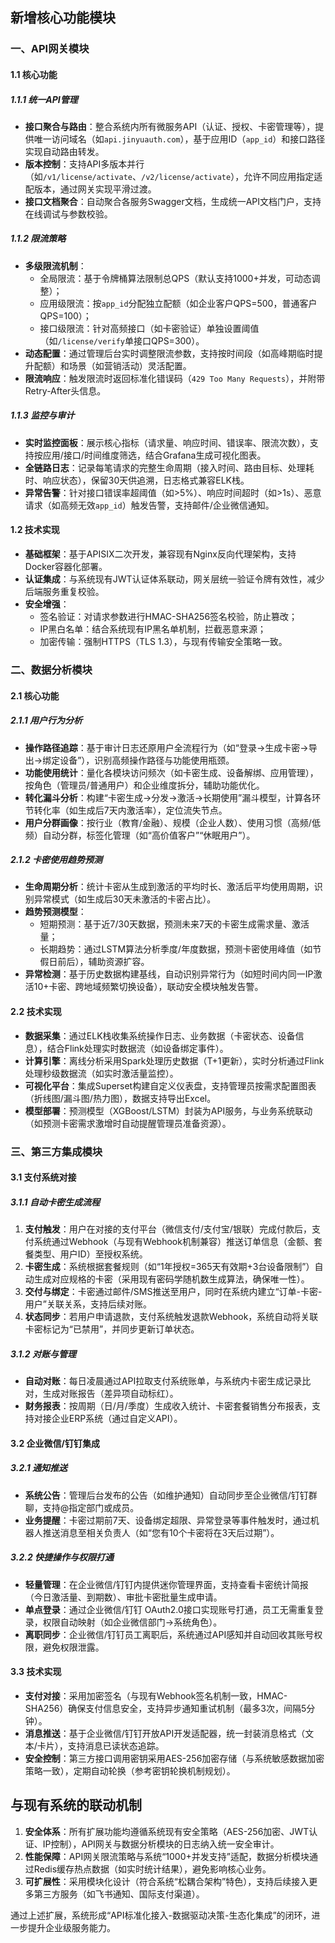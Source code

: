 


## 新增核心功能模块


### 一、API网关模块  
#### 1.1 核心功能  
##### 1.1.1 统一API管理  
- **接口聚合与路由**：整合系统内所有微服务API（认证、授权、卡密管理等），提供唯一访问域名（如`api.jinyuauth.com`），基于应用ID（`app_id`）和接口路径实现自动路由转发。  
- **版本控制**：支持API多版本并行（如`/v1/license/activate`、`/v2/license/activate`），允许不同应用指定适配版本，通过网关实现平滑过渡。  
- **接口文档聚合**：自动聚合各服务Swagger文档，生成统一API文档门户，支持在线调试与参数校验。  

##### 1.1.2 限流策略  
- **多级限流机制**：  
  - 全局限流：基于令牌桶算法限制总QPS（默认支持1000+并发，可动态调整）；  
  - 应用级限流：按`app_id`分配独立配额（如企业客户QPS=500，普通客户QPS=100）；  
  - 接口级限流：针对高频接口（如卡密验证）单独设置阈值（如`/license/verify`单接口QPS=300）。  
- **动态配置**：通过管理后台实时调整限流参数，支持按时间段（如高峰期临时提升配额）和场景（如营销活动）灵活配置。  
- **限流响应**：触发限流时返回标准化错误码（`429 Too Many Requests`），并附带Retry-After头信息。  

##### 1.1.3 监控与审计  
- **实时监控面板**：展示核心指标（请求量、响应时间、错误率、限流次数），支持按应用/接口/时间维度筛选，结合Grafana生成可视化图表。  
- **全链路日志**：记录每笔请求的完整生命周期（接入时间、路由目标、处理耗时、响应状态），保留30天供追溯，日志格式兼容ELK栈。  
- **异常告警**：针对接口错误率超阈值（如>5%）、响应时间超时（如>1s）、恶意请求（如高频无效`app_id`）触发告警，支持邮件/企业微信通知。  

#### 1.2 技术实现  
- **基础框架**：基于APISIX二次开发，兼容现有Nginx反向代理架构，支持Docker容器化部署。  
- **认证集成**：与系统现有JWT认证体系联动，网关层统一验证令牌有效性，减少后端服务重复校验。  
- **安全增强**：  
  - 签名验证：对请求参数进行HMAC-SHA256签名校验，防止篡改；  
  - IP黑白名单：结合系统现有IP黑名单机制，拦截恶意来源；  
  - 加密传输：强制HTTPS（TLS 1.3），与现有传输安全策略一致。  


### 二、数据分析模块  
#### 2.1 核心功能  
##### 2.1.1 用户行为分析  
- **操作路径追踪**：基于审计日志还原用户全流程行为（如“登录→生成卡密→导出→绑定设备”），识别高频操作路径与功能使用瓶颈。  
- **功能使用统计**：量化各模块访问频次（如卡密生成、设备解绑、应用管理），按角色（管理员/普通用户）和企业维度拆分，辅助功能优化。  
- **转化漏斗分析**：构建“卡密生成→分发→激活→长期使用”漏斗模型，计算各环节转化率（如生成后7天内激活率），定位流失节点。  
- **用户分群画像**：按行业（教育/金融）、规模（企业人数）、使用习惯（高频/低频）自动分群，标签化管理（如“高价值客户”“休眠用户”）。  

##### 2.1.2 卡密使用趋势预测  
- **生命周期分析**：统计卡密从生成到激活的平均时长、激活后平均使用周期，识别异常模式（如生成后30天未激活的卡密占比）。  
- **趋势预测模型**：  
  - 短期预测：基于近7/30天数据，预测未来7天的卡密生成需求量、激活量；  
  - 长期趋势：通过LSTM算法分析季度/年度数据，预测卡密使用峰值（如节假日前后），辅助资源扩容。  
- **异常检测**：基于历史数据构建基线，自动识别异常行为（如短时间内同一IP激活10+卡密、跨地域频繁切换设备），联动安全模块触发告警。  

#### 2.2 技术实现  
- **数据采集**：通过ELK栈收集系统操作日志、业务数据（卡密状态、设备信息），结合Flink处理实时数据流（如设备绑定事件）。  
- **计算引擎**：离线分析采用Spark处理历史数据（T+1更新），实时分析通过Flink处理秒级数据流（如实时激活量监控）。  
- **可视化平台**：集成Superset构建自定义仪表盘，支持管理员按需求配置图表（折线图/漏斗图/热力图），数据支持导出Excel。  
- **模型部署**：预测模型（XGBoost/LSTM）封装为API服务，与业务系统联动（如预测卡密需求激增时自动提醒管理员准备资源）。  


### 三、第三方集成模块  
#### 3.1 支付系统对接  
##### 3.1.1 自动卡密生成流程  
1. **支付触发**：用户在对接的支付平台（微信支付/支付宝/银联）完成付款后，支付系统通过Webhook（与现有Webhook机制兼容）推送订单信息（金额、套餐类型、用户ID）至授权系统。  
2. **卡密生成**：系统根据套餐规则（如“1年授权=365天有效期+3台设备限制”）自动生成对应规格的卡密（采用现有密码学随机数生成算法，确保唯一性）。  
3. **交付与绑定**：卡密通过邮件/SMS推送至用户，同时在系统内建立“订单-卡密-用户”关联关系，支持后续对账。  
4. **状态同步**：若用户申请退款，支付系统触发退款Webhook，系统自动将关联卡密标记为“已禁用”，并同步更新订单状态。  

##### 3.1.2 对账与管理  
- **自动对账**：每日凌晨通过API拉取支付系统账单，与系统内卡密生成记录比对，生成对账报告（差异项自动标红）。  
- **财务报表**：按周期（日/月/季度）生成收入统计、卡密套餐销售分布报表，支持对接企业ERP系统（通过自定义API）。  

#### 3.2 企业微信/钉钉集成  
##### 3.2.1 通知推送  
- **系统公告**：管理后台发布的公告（如维护通知）自动同步至企业微信/钉钉群聊，支持@指定部门或成员。  
- **业务提醒**：卡密过期前7天、设备绑定超限、异常登录等事件触发时，通过机器人推送消息至相关负责人（如“您有10个卡密将在3天后过期”）。  

##### 3.2.2 快捷操作与权限打通  
- **轻量管理**：在企业微信/钉钉内提供迷你管理界面，支持查看卡密统计简报（今日激活量、到期数）、审批卡密批量生成申请。  
- **单点登录**：通过企业微信/钉钉 OAuth2.0接口实现账号打通，员工无需重复登录，权限自动映射（如企业微信部门→系统角色）。  
- **离职同步**：企业微信/钉钉员工离职后，系统通过API感知并自动回收其账号权限，避免权限泄露。  

#### 3.3 技术实现  
- **支付对接**：采用加密签名（与现有Webhook签名机制一致，HMAC-SHA256）确保支付信息安全，支持异步通知重试机制（最多3次，间隔5分钟）。  
- **消息推送**：基于企业微信/钉钉开放API开发适配器，统一封装消息格式（文本/卡片），支持消息已读状态追踪。  
- **安全控制**：第三方接口调用密钥采用AES-256加密存储（与系统敏感数据加密策略一致），定期自动轮换（参考密钥轮换机制规划）。  


## 与现有系统的联动机制  
1. **安全体系**：所有扩展功能均遵循系统现有安全策略（AES-256加密、JWT认证、IP控制），API网关与数据分析模块的日志纳入统一安全审计。  
2. **性能保障**：API网关限流策略与系统“1000+并发支持”适配，数据分析模块通过Redis缓存热点数据（如实时统计结果），避免影响核心业务。  
3. **可扩展性**：采用模块化设计（符合系统“松耦合架构”特色），支持后续接入更多第三方服务（如飞书通知、国际支付渠道）。  

通过上述扩展，系统形成“API标准化接入-数据驱动决策-生态化集成”的闭环，进一步提升企业级服务能力。
